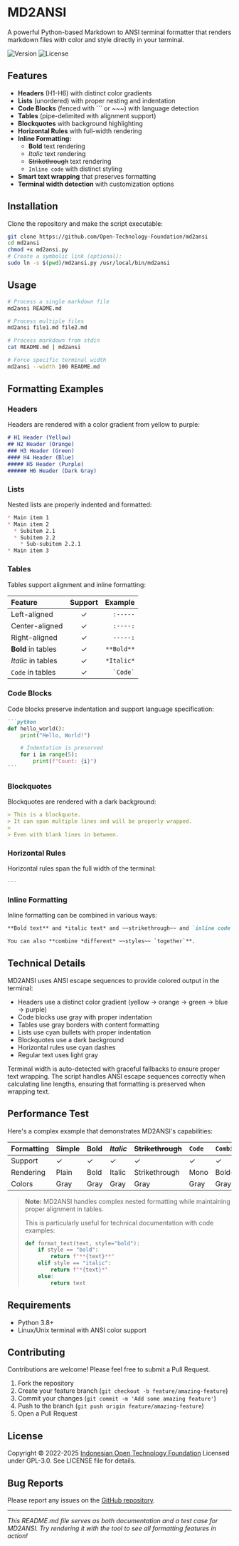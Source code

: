 # MD2ANSI

A powerful Python-based Markdown to ANSI terminal formatter that renders markdown files with color and style directly in your terminal.

![Version](https://img.shields.io/badge/version-1.1.0-blue.svg)
![License](https://img.shields.io/badge/license-GPL--3.0-green.svg)

## Features

- **Headers** (H1-H6) with distinct color gradients
- **Lists** (unordered) with proper nesting and indentation
- **Code Blocks** (fenced with ``` or ~~~) with language detection
- **Tables** (pipe-delimited with alignment support)
- **Blockquotes** with background highlighting
- **Horizontal Rules** with full-width rendering
- **Inline Formatting:**
  - **Bold** text rendering
  - *Italic* text rendering
  - ~~Strikethrough~~ text rendering
  - `Inline code` with distinct styling
- **Smart text wrapping** that preserves formatting
- **Terminal width detection** with customization options

## Installation

Clone the repository and make the script executable:

```bash
git clone https://github.com/Open-Technology-Foundation/md2ansi
cd md2ansi
chmod +x md2ansi.py
# Create a symbolic link (optional):
sudo ln -s $(pwd)/md2ansi.py /usr/local/bin/md2ansi
```

## Usage

```bash
# Process a single markdown file
md2ansi README.md

# Process multiple files
md2ansi file1.md file2.md

# Process markdown from stdin
cat README.md | md2ansi

# Force specific terminal width
md2ansi --width 100 README.md
```

## Formatting Examples

### Headers

Headers are rendered with a color gradient from yellow to purple:

```markdown
# H1 Header (Yellow)
## H2 Header (Orange)
### H3 Header (Green)
#### H4 Header (Blue)
##### H5 Header (Purple)
###### H6 Header (Dark Gray)
```

### Lists

Nested lists are properly indented and formatted:

```markdown
* Main item 1
* Main item 2
  * Subitem 2.1
  * Subitem 2.2
    * Sub-subitem 2.2.1
* Main item 3
```

### Tables

Tables support alignment and inline formatting:

| Feature | Support | Example |
|:--------|:-------:|--------:|
| Left-aligned | ✓ | `:-----` |
| Center-aligned | ✓ | `:----:` |
| Right-aligned | ✓ | `-----:` |
| **Bold** in tables | ✓ | `**Bold**` |
| *Italic* in tables | ✓ | `*Italic*` |
| `Code` in tables | ✓ | `` `Code` `` |

### Code Blocks

Code blocks preserve indentation and support language specification:

````markdown
```python
def hello_world():
    print("Hello, World!")

    # Indentation is preserved
    for i in range(5):
        print(f"Count: {i}")
```
````

### Blockquotes

Blockquotes are rendered with a dark background:

```markdown
> This is a blockquote.
> It can span multiple lines and will be properly wrapped.
>
> Even with blank lines in between.
```

### Horizontal Rules

Horizontal rules span the full width of the terminal:

```markdown
---
```

### Inline Formatting

Inline formatting can be combined in various ways:

```markdown
**Bold text** and *italic text* and ~~strikethrough~~ and `inline code`.

You can also **combine *different* ~~styles~~ `together`**.
```

## Technical Details

MD2ANSI uses ANSI escape sequences to provide colored output in the terminal:

- Headers use a distinct color gradient (yellow → orange → green → blue → purple)
- Code blocks use gray with proper indentation
- Tables use gray borders with content formatting
- Lists use cyan bullets with proper indentation
- Blockquotes use a dark background
- Horizontal rules use cyan dashes
- Regular text uses light gray

Terminal width is auto-detected with graceful fallbacks to ensure proper text wrapping. The script handles ANSI escape sequences correctly when calculating line lengths, ensuring that formatting is preserved when wrapping text.

## Performance Test

Here's a complex example that demonstrates MD2ANSI's capabilities:

| Formatting | Simple | **Bold** | *Italic* | ~~Strikethrough~~ | `Code` | **`Combined`** |
|:-----------|:-------|:---------|:---------|:------------------|:-------|:---------------|
| Support    | ✓      | ✓        | ✓        | ✓                 | ✓      | ✓              |
| Rendering  | Plain  | Bold     | Italic   | Strikethrough     | Mono   | Bold+Mono      |
| Colors     | Gray   | Gray     | Gray     | Gray              | Gray   | Gray           |

> **Note:** MD2ANSI handles complex nested formatting while maintaining proper alignment in tables.
>
> This is particularly useful for technical documentation with code examples:
>
> ```python
> def format_text(text, style="bold"):
>     if style == "bold":
>         return f"**{text}**"
>     elif style == "italic":
>         return f"*{text}*"
>     else:
>         return text
> ```

## Requirements

- Python 3.8+
- Linux/Unix terminal with ANSI color support

## Contributing

Contributions are welcome! Please feel free to submit a Pull Request.

1. Fork the repository
2. Create your feature branch (`git checkout -b feature/amazing-feature`)
3. Commit your changes (`git commit -m 'Add some amazing feature'`)
4. Push to the branch (`git push origin feature/amazing-feature`)
5. Open a Pull Request

## License

Copyright © 2022-2025 [Indonesian Open Technology Foundation](https://yatti.id)
Licensed under GPL-3.0. See LICENSE file for details.

## Bug Reports

Please report any issues on the [GitHub repository](https://github.com/Open-Technology-Foundation/md2ansi/issues).

---

*This README.md file serves as both documentation and a test case for MD2ANSI. Try rendering it with the tool to see all formatting features in action!*
